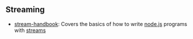 ## Streaming

* [stream-handbook](https://github.com/substack/stream-handbook): 
Covers the basics of how to write [node.js](http://nodejs.org/) programs with [streams](http://nodejs.org/docs/latest/api/stream.html)
